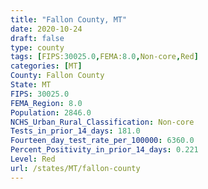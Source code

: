 ```yaml
---
title: "Fallon County, MT"
date: 2020-10-24
draft: false
type: county
tags: [FIPS:30025.0,FEMA:8.0,Non-core,Red]
categories: [MT]
County: Fallon County
State: MT
FIPS: 30025.0
FEMA_Region: 8.0
Population: 2846.0
NCHS_Urban_Rural_Classification: Non-core
Tests_in_prior_14_days: 181.0
Fourteen_day_test_rate_per_100000: 6360.0
Percent_Positivity_in_prior_14_days: 0.221
Level: Red
url: /states/MT/fallon-county
---
```




